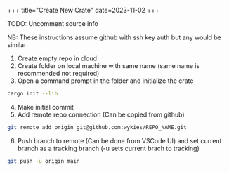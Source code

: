 +++
title="Create New Crate"
date=2023-11-02
+++

TODO: Uncomment source info

<!-- Patterned on: [New Repo Creation](@/git/new_repo.md) -->

NB: These instructions assume github with ssh key auth but any would be similar

1. Create empty repo in cloud
2. Create folder on local machine with same name (same name is recommended not required)
3. Open a command prompt in the folder and initialize the crate

```sh
cargo init --lib
```

4. Make initial commit
5. Add remote repo connection (Can be copied from github)

```sh
git remote add origin git@github.com:wykies/REPO_NAME.git
```

6. Push branch to remote (Can be done from VSCode UI) and set current branch as a tracking branch (-u sets current brach to tracking)

```sh
git push -u origin main
```
